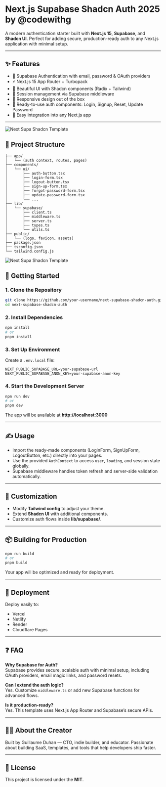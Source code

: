 # Next.js Supabase Shadcn Auth 2025 by @codewithg

A modern authentication starter built with **Next.js 15**, **Supabase**, and **Shadcn UI**. Perfect for adding secure, production-ready auth to any Next.js application with minimal setup.

---

## ✨ Features
- 🔐 Supabase Authentication with email, password & OAuth providers  
- ⚡ Next.js 15 App Router + Turbopack  
- 🎨 Beautiful UI with Shadcn components (Radix + Tailwind)  
- 🔄 Session management via Supabase middleware  
- 📱 Responsive design out of the box  
- 🧩 Ready-to-use auth components: Login, Signup, Reset, Update Password  
- 🚀 Easy integration into any Next.js app  

---

![Next Supa Shadcn Template](https://repository-images.githubusercontent.com/1052965512/f74b11e4-ea9d-422d-8573-b50a65de5c5d)

## 📁 Project Structure
```
├── app/
│   └── (auth context, routes, pages)
├── components/
│   └── ui/
│       ├── auth-button.tsx
│       ├── login-form.tsx
│       ├── logout-button.tsx
│       ├── sign-up-form.tsx
│       ├── forgot-password-form.tsx
│       ├── update-password-form.tsx
│       └── ...
├── lib/
│   └── supabase/
│       ├── client.ts
│       ├── middleware.ts
│       ├── server.ts
│       ├── types.ts
│       └── utils.ts
├── public/
│   └── (logo, favicon, assets)
├── package.json
├── tsconfig.json
└── tailwind.config.js
```

![Next Supa Shadcn Template](https://pbs.twimg.com/media/G1HygYAWgAEPx20?format=jpg&name=4096x4096)

## 🚀 Getting Started

### 1. Clone the Repository
```bash
git clone https://github.com/your-username/next-supabase-shadcn-auth.git
cd next-supabase-shadcn-auth
```

### 2. Install Dependencies
```bash
npm install
# or
pnpm install
```

### 3. Set Up Environment
Create a `.env.local` file:
```env
NEXT_PUBLIC_SUPABASE_URL=your-supabase-url
NEXT_PUBLIC_SUPABASE_ANON_KEY=your-supabase-anon-key
```

### 4. Start the Development Server
```bash
npm run dev
# or
pnpm dev
```
The app will be available at **http://localhost:3000**

---

## ✍️ Usage
- Import the ready-made components (LoginForm, SignUpForm, LogoutButton, etc.) directly into your pages.  
- Use the provided `AuthContext` to access `user`, `loading`, and session state globally.  
- Supabase middleware handles token refresh and server-side validation automatically.  

---

## 🎨 Customization
- Modify **Tailwind config** to adjust your theme.  
- Extend **Shadcn UI** with additional components.  
- Customize auth flows inside **lib/supabase/**.  

---

## 📦 Building for Production
```bash
npm run build
# or
pnpm build
```
Your app will be optimized and ready for deployment.

---

## 🚀 Deployment
Deploy easily to:
- Vercel  
- Netlify  
- Render  
- Cloudflare Pages  

---

## ❓ FAQ

**Why Supabase for Auth?**  
Supabase provides secure, scalable auth with minimal setup, including OAuth providers, email magic links, and password resets.  

**Can I extend the auth logic?**  
Yes. Customize `middleware.ts` or add new Supabase functions for advanced flows.  

**Is it production-ready?**  
Yes. This template uses Next.js App Router and Supabase’s secure APIs.  

---

## 👨‍💻 About the Creator
Built by Guillaume Duhan — CTO, indie builder, and educator. Passionate about building SaaS, templates, and tools that help developers ship faster.  

---

## 📎 License
This project is licensed under the **MIT**.
